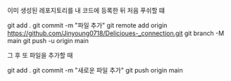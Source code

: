 이미 생성된 레포지토리를 내 코드에 등록한 뒤 처음 푸쉬할 떄

git add .
git commit -m "파일 추가"
git remote add origin https://github.com/Jinyoung0718/Delicioues-_connection.git
git branch -M main
git push -u origin main

그 후 또 파일을 추가할 때

git add .
git commit -m "새로운 파일 추가"
git push origin main
